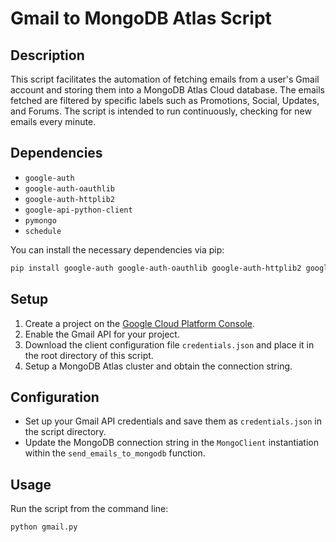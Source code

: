 # Gmail to MongoDB Atlas Script

## Description

This script facilitates the automation of fetching emails from a user's Gmail account and storing them into a MongoDB Atlas Cloud database. The emails fetched are filtered by specific labels such as Promotions, Social, Updates, and Forums. The script is intended to run continuously, checking for new emails every minute.

## Dependencies

- `google-auth`
- `google-auth-oauthlib`
- `google-auth-httplib2`
- `google-api-python-client`
- `pymongo`
- `schedule`

You can install the necessary dependencies via pip:

```bash
pip install google-auth google-auth-oauthlib google-auth-httplib2 google-api-python-client pymongo schedule
```
## Setup

1. Create a project on the [Google Cloud Platform Console](https://console.cloud.google.com/).
2. Enable the Gmail API for your project.
3. Download the client configuration file `credentials.json` and place it in the root directory of this script.
4. Setup a MongoDB Atlas cluster and obtain the connection string.

## Configuration

- Set up your Gmail API credentials and save them as `credentials.json` in the script directory.
- Update the MongoDB connection string in the `MongoClient` instantiation within the `send_emails_to_mongodb` function.

## Usage

Run the script from the command line:

```bash
python gmail.py
